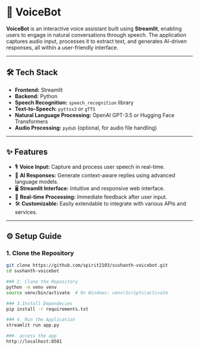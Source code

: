 # 🎤 VoiceBot

**VoiceBot** is an interactive voice assistant built using **Streamlit**, enabling users to engage in natural conversations through speech. The application captures audio input, processes it to extract text, and generates AI-driven responses, all within a user-friendly interface.

---

## 🛠 Tech Stack

- **Frontend:** Streamlit
- **Backend:** Python
- **Speech Recognition:** `speech_recognition` library
- **Text-to-Speech:** `pyttsx3` or `gTTS`
- **Natural Language Processing:** OpenAI GPT-3.5 or Hugging Face Transformers
- **Audio Processing:** `pydub` (optional, for audio file handling)

---

## ✨ Features

- 🎙 **Voice Input:** Capture and process user speech in real-time.
- 🧠 **AI Responses:** Generate context-aware replies using advanced language models.
- 🖥️ **Streamlit Interface:** Intuitive and responsive web interface.
- 🔄 **Real-time Processing:** Immediate feedback after user input.
- 🛠️ **Customizable:** Easily extendable to integrate with various APIs and services.

---

## ⚙️ Setup Guide

### 1. Clone the Repository

```bash
git clone https://github.com/spirit2103/sushanth-voicebot.git
cd sushanth-voicebot

### 2. Clone the Repository
python -m venv venv
source venv/bin/activate  # On Windows: venv\Scripts\activate

### 3.Install Dependecies
pip install -r requirements.txt

### 4. Run the Application
streamlit run app.py

###. access the app
http://localhost:8501
